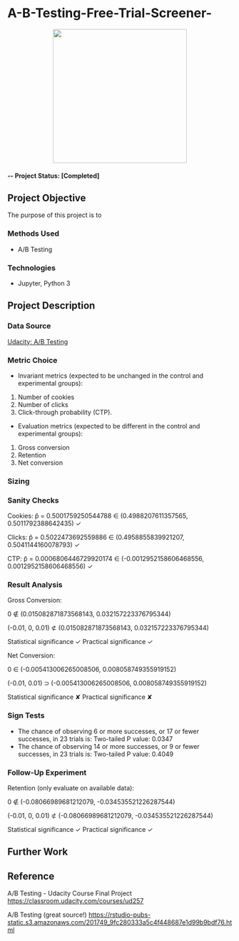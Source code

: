 # A-B-Testing-Free-Trial-Screener-

<p align="center">
  <img weight=500 height=300 src="https://user-images.githubusercontent.com/49653689/97252477-646e5e80-17e0-11eb-9d72-e7ed3bd39bea.png">
</p>

#### -- Project Status: [Completed]

## Project Objective
The purpose of this project is to 

### Methods Used

* A/B Testing


### Technologies
* Jupyter, Python 3

## Project Description

### Data Source

[Udacity: A/B Testing](https://docs.google.com/document/u/1/d/1aCquhIqsUApgsxQ8-SQBAigFDcfWVVohLEXcV6jWbdI/pub?embedded=True)

### Metric Choice

-   Invariant metrics (expected to be unchanged in the control and experimental groups):

1. Number of cookies 
2. Number of clicks 
3. Click-through probability (CTP).

-   Evaluation metrics (expected to be different in the control and experimental groups):

1. Gross conversion 
2. Retention 
3. Net conversion 

### Sizing 

### Sanity Checks

Cookies: p̂ = 0.5001759250544788 ∈ (0.4988207611357565, 0.5011792388642435) ✓

Clicks: p̂ = 0.5022473692559886 ∈ (0.4958855839921207, 0.5041144160078793) ✓

CTP: p̂ = 0.0006806446729920174 ∈ (-0.0012952158606468556, 0.0012952158606468556) ✓

### Result Analysis

Gross Conversion:

0 ∉ (0.015082871873568143, 0.032157223376795344)

(-0.01, 0, 0.01) ⊄ (0.015082871873568143, 0.032157223376795344)

Statistical significance ✓   Practical significance  ✓

Net Conversion:

0 ∈ (-0.005413006265008506, 0.008058749355919152)

(-0.01, 0.01) ⊃ (-0.005413006265008506, 0.008058749355919152)

Statistical significance ✘   Practical significance  ✘


### Sign Tests

- The chance of observing 6 or more successes, or  17  or fewer successes, in 23 trials is: Two-tailed P value: 0.0347
- The chance of observing 14 or more successes, or  9  or fewer successes, in 23 trials is: Two-tailed P value: 0.4049 

### Follow-Up Experiment

Retention (only evaluate on available data):

0 ∉ (-0.08066989681212079, -0.034535521226287544)

(-0.01, 0, 0.01) ⊄ (-0.08066989681212079, -0.034535521226287544)

Statistical significance ✓   Practical significance  ✓


## Further Work


## Reference

A/B Testing - Udacity Course Final Project https://classroom.udacity.com/courses/ud257

A/B Testing (great source!)  https://rstudio-pubs-static.s3.amazonaws.com/201749_9fc280333a5c4f448687e1d99b9bdf76.html
